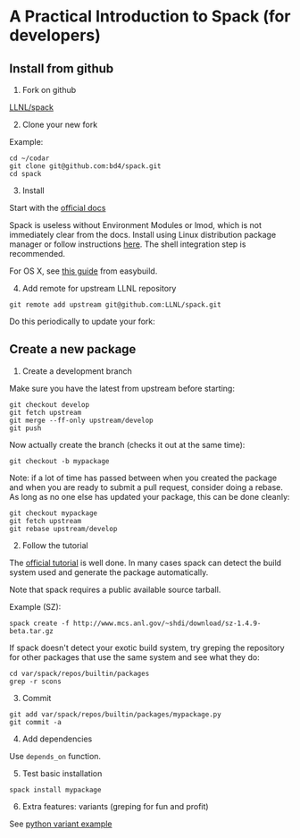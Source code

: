 # A Practical Introduction to Spack (for developers)

## Install from github

1. Fork on github

[LLNL/spack](https://github.com/LLNL/spack)

2. Clone your new fork

Example:
```
cd ~/codar
git clone git@github.com:bd4/spack.git
cd spack
```

3. Install

Start with the [official docs](http://spack.readthedocs.io/en/latest/getting_started.html#installation)

Spack is useless without Environment Modules or lmod, which is not immediately
clear from the docs.
Install using Linux distribution package manager or follow instructions
[here](http://spack.readthedocs.io/en/latest/getting_started.html#installenvironmentmodules). The shell integration step is recommended.

For OS X, see
[this guide](https://github.com/hpcugent/easybuild/blob/master/docs/Installing-environment-modules-without-root-permissions.rst) from easybuild.

4. Add remote for upstream LLNL repository

```
git remote add upstream git@github.com:LLNL/spack.git
```

Do this periodically to update your fork:

## Create a new package

1. Create a development branch

Make sure you have the latest from upstream before starting:
```
git checkout develop
git fetch upstream
git merge --ff-only upstream/develop
git push
```

Now actually create the branch (checks it out at the same time):
```
git checkout -b mypackage
```

Note: if a lot of time has passed between when you created the package and when
you are ready to submit a pull request, consider doing a rebase. As
long as no one else has updated your package, this can be done cleanly:
```
git checkout mypackage
git fetch upstream
git rebase upstream/develop
```

2. Follow the tutorial

The [official tutorial](http://spack.readthedocs.io/en/latest/tutorial_packaging.html) is well done. In many cases spack can detect the build system used and
generate the package automatically.

Note that spack requires a public available source tarball.

Example (SZ):
```
spack create -f http://www.mcs.anl.gov/~shdi/download/sz-1.4.9-beta.tar.gz
```

If spack doesn't detect your exotic  build system, try greping the repository
for other packages that use the same system and see what they do:
```
cd var/spack/repos/builtin/packages
grep -r scons
```

3. Commit

```
git add var/spack/repos/builtin/packages/mypackage.py
git commit -a
```

4. Add dependencies

Use `depends_on` function.

5. Test basic installation

```
spack install mypackage
```

6. Extra features: variants (greping for fun and profit)

See [python variant example](https://github.com/bd4/spack/commit/f53ff116f392252030e55b214a0856b2bc506410)
